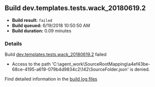 ## Build dev.templates.tests.wack_20180619.2
- **Build result:** `failed`
- **Build queued:** 6/19/2018 10:50:50 AM
- **Build duration:** 0.09 minutes
### Details
Build [dev.templates.tests.wack_20180619.2](https://winappstudio.visualstudio.com/web/build.aspx?pcguid=a4ef43be-68ce-4195-a619-079b4d9834c2&builduri=vstfs%3a%2f%2f%2fBuild%2fBuild%2f25894) failed

+ Access to the path 'C:\agent\_work\SourceRootMapping\a4ef43be-68ce-4195-a619-079b4d9834c2\142\SourceFolder.json' is denied.

Find detailed information in the [build log files](https://uwpctdiags.blob.core.windows.net/buildlogs/dev.templates.tests.wack_20180619.2_logs.zip)
